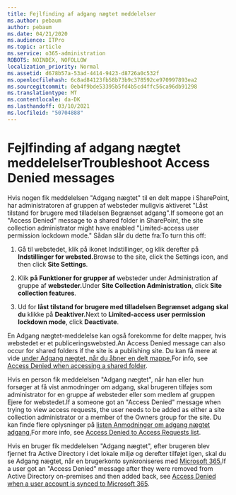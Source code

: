 ```yaml
---
title: Fejlfinding af adgang nægtet meddelelser
ms.author: pebaum
author: pebaum
ms.date: 04/21/2020
ms.audience: ITPro
ms.topic: article
ms.service: o365-administration
ROBOTS: NOINDEX, NOFOLLOW
localization_priority: Normal
ms.assetid: d678b57a-53ad-4414-9423-d8726a0c532f
ms.openlocfilehash: 6c8ad84123fb58b73b9c378592ce970997893ea2
ms.sourcegitcommit: 0eb4f9bde53395b5fd4b5cd4ffc56ca96db91298
ms.translationtype: MT
ms.contentlocale: da-DK
ms.lasthandoff: 03/10/2021
ms.locfileid: "50704888"
---
```

# <a name="troubleshoot-access-denied-messages"></a><span data-ttu-id="d6690-102">Fejlfinding af adgang nægtet meddelelser</span><span class="sxs-lookup"><span data-stu-id="d6690-102">Troubleshoot Access Denied messages</span></span>

<span data-ttu-id="d6690-103">Hvis nogen fik meddelelsen "Adgang nægtet" til en delt mappe i SharePoint, har administratoren af gruppen af websteder muligvis aktiveret "Låst tilstand for brugere med tilladelsen Begrænset adgang".</span><span class="sxs-lookup"><span data-stu-id="d6690-103">If someone got an "Access Denied" message to a shared folder in SharePoint, the site collection administrator might have enabled "Limited-access user permission lockdown mode."</span></span> <span data-ttu-id="d6690-104">Sådan slår du dette fra:</span><span class="sxs-lookup"><span data-stu-id="d6690-104">To turn this off:</span></span> 
  
1. <span data-ttu-id="d6690-105">Gå til webstedet, klik på ikonet Indstillinger, og klik derefter på **Indstillinger for websted.**</span><span class="sxs-lookup"><span data-stu-id="d6690-105">Browse to the site, click the Settings icon, and then click **Site Settings**.</span></span>
    
2. <span data-ttu-id="d6690-106">Klik **på Funktioner for grupper af** websteder under Administration af gruppe af **websteder.**</span><span class="sxs-lookup"><span data-stu-id="d6690-106">Under **Site Collection Administration**, click **Site collection features**.</span></span>
    
3. <span data-ttu-id="d6690-107">Ud for **låst tilstand for brugere med tilladelsen Begrænset adgang skal du** klikke på **Deaktiver.**</span><span class="sxs-lookup"><span data-stu-id="d6690-107">Next to **Limited-access user permission lockdown mode**, click **Deactivate**.</span></span>
    
<span data-ttu-id="d6690-108">En Adgang nægtet-meddelelse kan også forekomme for delte mapper, hvis webstedet er et publiceringswebsted.</span><span class="sxs-lookup"><span data-stu-id="d6690-108">An Access Denied message can also occur for shared folders if the site is a publishing site.</span></span> <span data-ttu-id="d6690-109">Du kan få mere at vide [under Adgang nægtet, når du åbner en delt mappe.](https://answers.microsoft.com/windows/forum/windows_7-files/access-denied-to-share-folder/79fae49d-cddf-4845-8ac8-c141884d85fb)</span><span class="sxs-lookup"><span data-stu-id="d6690-109">For info, see [Access Denied when accessing a shared folder](https://answers.microsoft.com/windows/forum/windows_7-files/access-denied-to-share-folder/79fae49d-cddf-4845-8ac8-c141884d85fb).</span></span>
  
<span data-ttu-id="d6690-110">Hvis en person fik meddelelsen "Adgang nægtet", når han eller hun forsøger at få vist anmodninger om adgang, skal brugeren tilføjes som administrator for en gruppe af websteder eller som medlem af gruppen Ejere for webstedet.</span><span class="sxs-lookup"><span data-stu-id="d6690-110">If a someone got an "Access Denied" message when trying to view access requests, the user needs to be added as either a site collection administrator or a member of the Owners group for the site.</span></span> <span data-ttu-id="d6690-111">Du kan finde flere oplysninger på [listen Anmodninger om adgang nægtet adgang.](https://go.microsoft.com/fwlink/?linkid=2004220)</span><span class="sxs-lookup"><span data-stu-id="d6690-111">For more info, see [Access Denied to Access Requests list](https://go.microsoft.com/fwlink/?linkid=2004220).</span></span>
  
<span data-ttu-id="d6690-112">Hvis en bruger fik meddelelsen "Adgang nægtet", efter brugeren blev fjernet fra Active Directory i det lokale miljø og derefter tilføjet igen, skal du se Adgang nægtet, når en brugerkonto synkroniseres med [Microsoft 365.](https://go.microsoft.com/fwlink/?linkid=2004318)</span><span class="sxs-lookup"><span data-stu-id="d6690-112">If a user got an "Access Denied" message after they were removed from Active Directory on-premises and then added back, see [Access Denied when a user account is synced to Microsoft 365](https://go.microsoft.com/fwlink/?linkid=2004318).</span></span>
  

